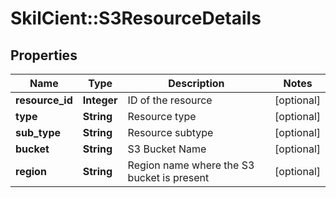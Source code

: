 # SkilCient::S3ResourceDetails

## Properties
Name | Type | Description | Notes
------------ | ------------- | ------------- | -------------
**resource_id** | **Integer** | ID of the resource | [optional] 
**type** | **String** | Resource type | [optional] 
**sub_type** | **String** | Resource subtype | [optional] 
**bucket** | **String** | S3 Bucket Name | [optional] 
**region** | **String** | Region name where the S3 bucket is present | [optional] 


